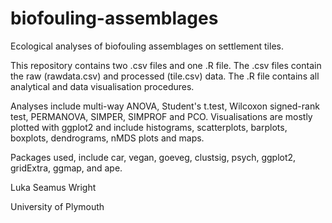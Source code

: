 # biofouling-assemblages
Ecological analyses of biofouling assemblages on settlement tiles.


This repository contains two .csv files and one .R file. The .csv files 
contain the raw (rawdata.csv) and processed (tile.csv) data. The .R file
contains all analytical and data visualisation procedures.

Analyses include multi-way ANOVA, Student's t.test, Wilcoxon signed-rank test,
PERMANOVA, SIMPER, SIMPROF and PCO. Visualisations are mostly plotted with ggplot2 
and include histograms, scatterplots, barplots, boxplots, dendrograms, nMDS plots
and maps.

Packages used, include car, vegan, goeveg, clustsig, psych, ggplot2, gridExtra, 
ggmap, and ape. 


Luka Seamus Wright

University of Plymouth

